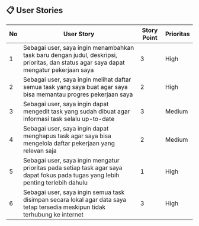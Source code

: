 ## 📋 User Stories

| No | User Story                                                                                         | Story Point | Prioritas |
|----|----------------------------------------------------------------------------------------------------|-------------|-----------|
| 1  | Sebagai user, saya ingin menambahkan task baru dengan judul, deskripsi, prioritas, dan status agar saya dapat mengatur pekerjaan saya | 3           | High      |
| 2  | Sebagai user, saya ingin melihat daftar semua task yang saya buat agar saya bisa memantau progres pekerjaan saya                     | 2           | High      |
| 3  | Sebagai user, saya ingin dapat mengedit task yang sudah dibuat agar informasi task selalu up-to-date                                  | 3           | Medium    |
| 4  | Sebagai user, saya ingin dapat menghapus task agar saya bisa mengelola daftar pekerjaan yang relevan saja                             | 2           | Medium    |
| 5  | Sebagai user, saya ingin mengatur prioritas pada setiap task agar saya dapat fokus pada tugas yang lebih penting terlebih dahulu      | 1           | High      |
| 6  | Sebagai user, saya ingin semua task disimpan secara lokal agar data saya tetap tersedia meskipun tidak terhubung ke internet          | 3           | High      |
